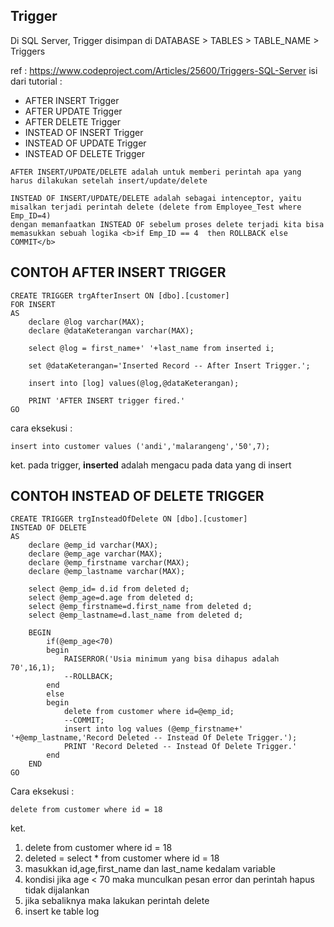 ## Trigger
Di SQL Server, Trigger disimpan di DATABASE > TABLES > TABLE_NAME > Triggers

ref : https://www.codeproject.com/Articles/25600/Triggers-SQL-Server
isi dari tutorial :
- AFTER INSERT Trigger
- AFTER UPDATE Trigger
- AFTER DELETE Trigger
- INSTEAD OF INSERT Trigger
- INSTEAD OF UPDATE Trigger
- INSTEAD OF DELETE Trigger

```
AFTER INSERT/UPDATE/DELETE adalah untuk memberi perintah apa yang harus dilakukan setelah insert/update/delete
```

```
INSTEAD OF INSERT/UPDATE/DELETE adalah sebagai intenceptor, yaitu misalkan terjadi perintah delete (delete from Employee_Test where Emp_ID=4)
dengan memanfaatkan INSTEAD OF sebelum proses delete terjadi kita bisa memasukkan sebuah logika <b>if Emp_ID == 4  then ROLLBACK else COMMIT</b>
```

## CONTOH AFTER INSERT TRIGGER

```
CREATE TRIGGER trgAfterInsert ON [dbo].[customer] 
FOR INSERT
AS
	declare @log varchar(MAX);
	declare @dataKeterangan varchar(MAX);
	
	select @log = first_name+' '+last_name from inserted i;	
	
	set @dataKeterangan='Inserted Record -- After Insert Trigger.';

	insert into [log] values(@log,@dataKeterangan);

	PRINT 'AFTER INSERT trigger fired.'
GO

```

cara eksekusi :
```
insert into customer values ('andi','malarangeng','50',7);
```

ket. pada trigger, <b>inserted</b> adalah mengacu pada data yang di insert


## CONTOH INSTEAD OF DELETE TRIGGER

```
CREATE TRIGGER trgInsteadOfDelete ON [dbo].[customer] 
INSTEAD OF DELETE
AS
	declare @emp_id varchar(MAX);
	declare @emp_age varchar(MAX);
	declare @emp_firstname varchar(MAX);
	declare @emp_lastname varchar(MAX);
	
	select @emp_id= d.id from deleted d;
	select @emp_age=d.age from deleted d;
	select @emp_firstname=d.first_name from deleted d;
	select @emp_lastname=d.last_name from deleted d;

	BEGIN
		if(@emp_age<70)
		begin
			RAISERROR('Usia minimum yang bisa dihapus adalah 70',16,1);
			--ROLLBACK;
		end
		else
		begin
			delete from customer where id=@emp_id;
			--COMMIT;
			insert into log values (@emp_firstname+' '+@emp_lastname,'Record Deleted -- Instead Of Delete Trigger.');
			PRINT 'Record Deleted -- Instead Of Delete Trigger.'
		end
	END
GO
```

Cara eksekusi :

```
delete from customer where id = 18
```

ket. 
1. delete from customer where id = 18
2. deleted = select * from customer where id = 18
3. masukkan id,age,first_name dan last_name kedalam variable
4. kondisi jika age < 70 maka munculkan pesan error dan perintah hapus tidak dijalankan
5. jika sebaliknya maka lakukan perintah delete
6. insert ke table log
